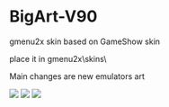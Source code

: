 # BigArt-V90
gmenu2x skin based on GameShow skin

place it in gmenu2x\skins\

Main changes are new emulators art

<img src="https://i.imgur.com/RuPKhiL.jpg"></a>
<img src="https://i.imgur.com/MnDs1Ga.jpg"></a>
<img src="https://i.imgur.com/N8FmQct.jpg"></a>